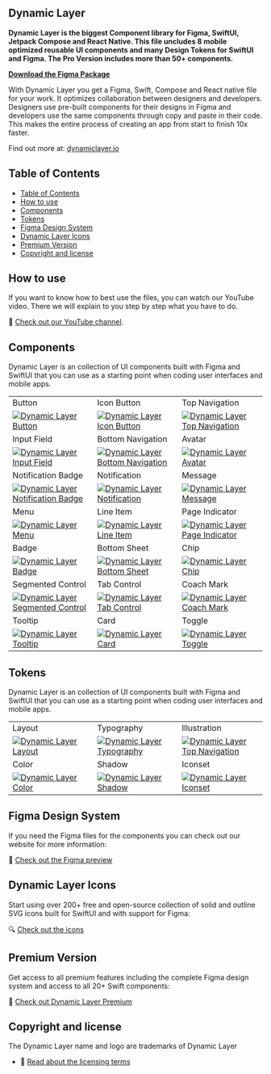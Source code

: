 ## Dynamic Layer

<b> Dynamic Layer is the biggest Component library for Figma, SwiftUI, Jetpack Compose and React Native. This file uncludes 8 mobile optimized reusable UI components and many Design Tokens for SwiftUI and Figma. The Pro Version includes more than 50+ components. </b>

<b> [Download the Figma Package](https://www.figma.com/community/file/1226993304994576514/mobile-app-ui-kit-design-system-figma-swift-compose-react-native-figma-to-code-free) </b>

With Dynamic Layer you get a Figma, Swift, Compose and React native file for your work. It optimizes collaboration between designers and developers. Designers use pre-built components for their designs in Figma and developers use the same components through copy and paste in their code. This makes the entire process of creating an app from start to finish 10x faster.

Find out more at: [dynamiclayer.io](https://dynamiclayer.io/)



## Table of Contents

- [Table of Contents](#table-of-contents)
- [How to use](#how-to-use)
- [Components](#components)
- [Tokens](#tokens)
- [Figma Design System](#figma-design-system)
- [Dynamic Layer Icons](#dynamic-layer-icons)
- [Premium Version](#premium-version)
- [Copyright and license](#copyright-and-license)


## How to use

If you want to know how to best use the files, you can watch our YouTube video. There we will explain to you step by step what you have to do.

🎥 [Check out our YouTube channel](https://dynamiclayer.io/).


## Components

Dynamic Layer is an collection of UI components built with Figma and SwiftUI that you can use as a starting point when coding user interfaces and mobile apps.

<table>
  <tr>
    <td width="33.3333%">Button</td>
    <td width="33.3333%">Icon Button</td>
    <td width="33.3333%">Top Navigation</td>
  </tr>
  <tr>
    <td width="33.3333%">
        <a href="https://www.dynamiclayer.io/docs/button">
            <img alt="Dynamic Layer Button" src="https://uploads-ssl.webflow.com/625ad6a79b212f513b883f58/656e24aee049ebcdeb49603b_read-me-button.jpg">
        </a>
    </td>
    <td width="33.3333%">
        <a href="https://www.dynamiclayer.io/docs/icon-button">
            <img alt="Dynamic Layer Icon Button" src="https://uploads-ssl.webflow.com/625ad6a79b212f513b883f58/656e3d3f84e639bdcebe7221_read-me-icon-button.jpg">
        </a>
    </td>
    <td width="33.3333%">
        <a href="https://www.dynamiclayer.io/docs/top-navigation">
            <img alt="Dynamic Layer Top Navigation" src="https://uploads-ssl.webflow.com/625ad6a79b212f513b883f58/656e3d52686512195a3ef68f_read-me-top-navigation.jpg">
        </a>
    </td>
  </tr>
  <tr>
    <td width="33.3333%">Input Field</td>
    <td width="33.3333%">Bottom Navigation</td>
    <td width="33.3333%">Avatar</td>
  </tr>
  <tr>
    <td width="33.3333%">
        <a href="https://www.dynamiclayer.io/docs/input-field">
            <img alt="Dynamic Layer Input Field" src="https://uploads-ssl.webflow.com/625ad6a79b212f513b883f58/656e3d3ff445d49e39e2323f_read-me-input-field.jpg">
        </a>
    </td>
    <td width="33.3333%">
        <a href="https://www.dynamiclayer.io/docs/bottom-navigation">
            <img alt="Dynamic Layer Bottom Navigation" src="https://uploads-ssl.webflow.com/625ad6a79b212f513b883f58/656e3d3d63b1a7f4751e172c_read-me-bottom-navigation.jpg">
        </a>
    </td>
    <td width="33.3333%">
        <a href="https://www.dynamiclayer.io/docs/components/avatar">
            <img alt="Dynamic Layer Avatar" src="https://uploads-ssl.webflow.com/625ad6a79b212f513b883f58/656e3d3d5cecc072c46ef7e1_read-me-avatar.jpg">
        </a>
    </td>
  </tr>
  <tr>
    <td width="33.3333%">Notification Badge</td>
    <td width="33.3333%">Notification</td>
    <td width="33.3333%">Message</td>
  </tr>
  <tr>
    <td width="33.3333%">
        <a href="https://www.dynamiclayer.io/docs/notification-badge">
            <img alt="Dynamic Layer Notification Badge" src="https://uploads-ssl.webflow.com/625ad6a79b212f513b883f58/656e3d52b6b0c83d5334a443_read-me-notification-badge.jpg">
        </a>
    </td>
    <td width="33.3333%">
        <a href="https://www.dynamiclayer.io/docs/notification">
            <img alt="Dynamic Layer Notification" src="https://uploads-ssl.webflow.com/625ad6a79b212f513b883f58/656e3d51e7b9c20e44a62c20_read-me-notification.jpg">
        </a>
    </td>
    <td width="33.3333%">
        <a href="https://www.dynamiclayer.io/docs/message">
            <img alt="Dynamic Layer Message" src="https://uploads-ssl.webflow.com/625ad6a79b212f513b883f58/656e3d512f4283829c912cef_read-me-message.jpg">
        </a>
    </td>
  </tr>
  <tr>
    <td width="33.3333%">Menu</td>
    <td width="33.3333%">Line Item</td>
    <td width="33.3333%">Page Indicator</td>
  </tr>
  <tr>
    <td width="33.3333%">
        <a href="https://www.dynamiclayer.io/docs/menu">
            <img alt="Dynamic Layer Menu" src="https://uploads-ssl.webflow.com/625ad6a79b212f513b883f58/656e3d3f6960520272b1bc4a_read-me-menu.jpg">
        </a>
    </td>
    <td width="33.3333%">
        <a href="https://www.dynamiclayer.io/docs/line-item">
            <img alt="Dynamic Layer Line Item" src="https://uploads-ssl.webflow.com/625ad6a79b212f513b883f58/656e3d3fd18209ffb43c8e0f_read-me-line-item.jpg">
        </a>
    </td>
    <td width="33.3333%">
        <a href="https://www.dynamiclayer.io/docs/page-indicator">
            <img alt="Dynamic Layer Page Indicator" src="https://uploads-ssl.webflow.com/625ad6a79b212f513b883f58/656e3d513c6b93c7f8f44872_read-me-page-indicator.jpg">
        </a>
    </td>
  </tr>
  <tr>
    <td width="33.3333%">Badge</td>
    <td width="33.3333%">Bottom Sheet</td>
    <td width="33.3333%">Chip</td>
  </tr>
  <tr>
    <td width="33.3333%">
        <a href="https://www.dynamiclayer.io/docs/badge">
            <img alt="Dynamic Layer Badge" src="https://uploads-ssl.webflow.com/625ad6a79b212f513b883f58/656e3d3ded3e6ec01c0d9534_read-me-badge.jpg">
        </a>
    </td>
    <td width="33.3333%">
        <a href="https://www.dynamiclayer.io/docs/bottom-sheet">
            <img alt="Dynamic Layer Bottom Sheet" src="https://uploads-ssl.webflow.com/625ad6a79b212f513b883f58/656e3d3d94c2b431db70c207_read-me-bottom-sheet.jpg">
        </a>
    </td>
    <td width="33.3333%">
        <a href="https://www.dynamiclayer.io/docs/chip">
            <img alt="Dynamic Layer Chip" src="https://uploads-ssl.webflow.com/625ad6a79b212f513b883f58/656e3d3eae68f9c41682bef1_read-me-chip.jpg">
        </a>
    </td>
  </tr>
  <tr>
    <td width="33.3333%">Segmented Control</td>
    <td width="33.3333%">Tab Control</td>
    <td width="33.3333%">Coach Mark</td>
  </tr>
  <tr>
    <td width="33.3333%">
        <a href="https://www.dynamiclayer.io/docs/segmented-control">
            <img alt="Dynamic Layer Segmented Control" src="https://uploads-ssl.webflow.com/625ad6a79b212f513b883f58/656e3d513cd1ca54a09667a6_read-me-segmented-control.jpg">
        </a>
    </td>
    <td width="33.3333%">
        <a href="https://www.dynamiclayer.io/docs/tab-control">
            <img alt="Dynamic Layer Tab Control" src="https://uploads-ssl.webflow.com/625ad6a79b212f513b883f58/656e3d527d182a2cf6b786fa_read-me-tab-control.jpg">
        </a>
    </td>
    <td width="33.3333%">
        <a href="https://www.dynamiclayer.io/docs/coach-mark">
            <img alt="Dynamic Layer Coach Mark" src="https://uploads-ssl.webflow.com/625ad6a79b212f513b883f58/656e3d3f39d97f1855ea1141_read-me-coach-mark.jpg">
        </a>
    </td>
  </tr>
  <tr>
    <td width="33.3333%">Tooltip</td>
    <td width="33.3333%">Card</td>
    <td width="33.3333%">Toggle</td>
  </tr>
  <tr>
    <td width="33.3333%">
        <a href="https://www.dynamiclayer.io/docs/tooltip">
            <img alt="Dynamic Layer Tooltip" src="https://uploads-ssl.webflow.com/625ad6a79b212f513b883f58/656e3d52921940561ac270bf_read-me-tooltip.jpg">
        </a>
    </td>
    <td width="33.3333%">
        <a href="https://www.dynamiclayer.io/docs/card">
            <img alt="Dynamic Layer Card" src="https://uploads-ssl.webflow.com/625ad6a79b212f513b883f58/656e3d3e097ad83df1e26ea0_read-me-card.jpg">
        </a>
    </td>
    <td width="33.3333%">
        <a href="https://www.dynamiclayer.io/docs/toggle">
            <img alt="Dynamic Layer Toggle" src="https://uploads-ssl.webflow.com/625ad6a79b212f513b883f58/656e3d52f380a605251103a3_read-me-toggle.jpg">
        </a>
    </td>
  </tr>
</table>

## Tokens

Dynamic Layer is an collection of UI components built with Figma and SwiftUI that you can use as a starting point when coding user interfaces and mobile apps.

<table>
  <tr>
    <td width="33.3333%">Layout</td>
    <td width="33.3333%">Typography</td>
    <td width="33.3333%">Illustration</td>
  </tr>
  <tr>
    <td width="33.3333%">
        <a href="https://www.dynamiclayer.io/docs/layout">
            <img alt="Dynamic Layer Layout" src="https://uploads-ssl.webflow.com/625ad6a79b212f513b883f58/656e484e077ecf514d120343_read-me-layout.jpg">
        </a>
    </td>
    <td width="33.3333%">
        <a href="https://www.dynamiclayer.io/docs/typography">
            <img alt="Dynamic Layer Typography" src="https://uploads-ssl.webflow.com/625ad6a79b212f513b883f58/656e484f3a6b7f3407588889_read-me-typo.jpg">
        </a>
    </td>
    <td width="33.3333%">
        <a href="https://www.dynamiclayer.io/docs/Illustration">
            <img alt="Dynamic Layer Top Navigation" src="https://uploads-ssl.webflow.com/625ad6a79b212f513b883f58/656e48502d09baaa67d24385_read-me-illu.jpg">
        </a>
    </td>
  </tr>
  <tr>
    <td width="33.3333%">Color</td>
    <td width="33.3333%">Shadow</td>
    <td width="33.3333%">Iconset</td>
  </tr>
  <tr>
    <td width="33.3333%">
        <a href="https://www.dynamiclayer.io/docs/color">
            <img alt="Dynamic Layer Color" src="https://uploads-ssl.webflow.com/625ad6a79b212f513b883f58/656e484e5534310ec713d5ed_read-me-color.jpg">
        </a>
    </td>
    <td width="33.3333%">
        <a href="https://www.dynamiclayer.io/docs/shadow">
            <img alt="Dynamic Layer Shadow" src="https://uploads-ssl.webflow.com/625ad6a79b212f513b883f58/656e484fa92e5c7b0b647fe7_read-me-shadow.jpg">
        </a>
    </td>
    <td width="33.3333%">
        <a href="https://www.dynamiclayer.io/docs/Iconset">
            <img alt="Dynamic Layer Iconset" src="https://uploads-ssl.webflow.com/625ad6a79b212f513b883f58/656e484ebe8d2a6c35d1eb0a_read-me-icon.jpg">
        </a>
    </td>
  </tr>
</table>

## Figma Design System

If you need the Figma files for the components you can check out our website for more information:

🎨 [Check out the Figma preview](https://www.figma.com/file/IAdbPrA3DUvx4d7lKRCZDF/Dynamic-Layers-V.3.0?type=design&node-id=1169%3A12301&mode=design&t=NmFDkHt8nlZJyhIo-1)

## Dynamic Layer Icons

Start using over 200+ free and open-source collection of solid and outline SVG icons built for SwiftUI and with support for Figma:

🔍 [Check out the icons](https://www.figma.com/file/IAdbPrA3DUvx4d7lKRCZDF/Dynamic-Layers-V.3.0?type=design&node-id=150%3A62879&mode=design&t=NmFDkHt8nlZJyhIo-1)

## Premium Version

Get access to all premium features including the complete Figma design system and access to all 20+ Swift components:

💎 [Check out Dynamic Layer Premium](https://dynamiclayer.io)

## Copyright and license

The Dynamic Layer name and logo are trademarks of Dynamic Layer

- 📝 [Read about the licensing terms](https://www.dynamiclayer.io/license)
